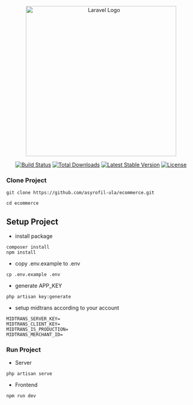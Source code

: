 <p align="center"><a href="https://laravel.com" target="_blank"><img src="https://raw.githubusercontent.com/laravel/art/master/logo-lockup/5%20SVG/2%20CMYK/1%20Full%20Color/laravel-logolockup-cmyk-red.svg" width="400" alt="Laravel Logo"></a></p>

<p align="center">
<a href="https://github.com/laravel/framework/actions"><img src="https://github.com/laravel/framework/workflows/tests/badge.svg" alt="Build Status"></a>
<a href="https://packagist.org/packages/laravel/framework"><img src="https://img.shields.io/packagist/dt/laravel/framework" alt="Total Downloads"></a>
<a href="https://packagist.org/packages/laravel/framework"><img src="https://img.shields.io/packagist/v/laravel/framework" alt="Latest Stable Version"></a>
<a href="https://packagist.org/packages/laravel/framework"><img src="https://img.shields.io/packagist/l/laravel/framework" alt="License"></a>
</p>

### Clone Project
```
git clone https://github.com/asyrofil-ula/ecommerce.git
```
```
cd ecommerce
```
## Setup Project
- install package 
```
composer install
npm install
```
- copy .env.example to .env
```
cp .env.example .env
```
- generate APP_KEY
```
php artisan key:generate
```
- setup midtrans according to your account 
```
MIDTRANS_SERVER_KEY=
MIDTRANS_CLIENT_KEY=
MIDTRANS_IS_PRODUCTION=
MIDTRANS_MERCHANT_ID=
```

### Run Project
- Server
```
php artisan serve
```
- Frontend
```
npm run dev
```

